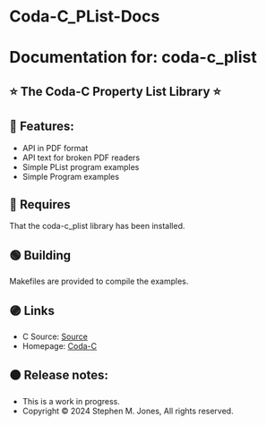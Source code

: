 
# Coda-C_PList-Docs

# Documentation for:  coda-c_plist

## ⭐️ The Coda-C Property List Library ⭐️

## 🔵 Features:

* API in PDF format
* API text for broken PDF readers
* Simple PList program examples
* Simple Program examples

## 🔴 Requires

That the coda-c_plist library has been installed.

## 🟢 Building

Makefiles are provided to compile the examples.

## 🟣 Links

* C Source:  [Source](https://github.com/actguru/coda-c_plist)
* Homepage:  [Coda-C](https://coda-c.com/)

## 🟠 Release notes:

* This is a work in progress.
* Copyright © 2024 Stephen M. Jones, All rights reserved.

